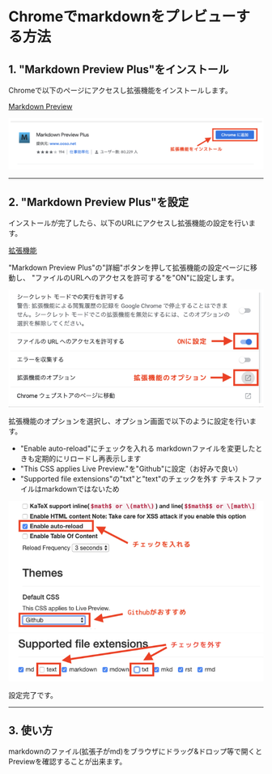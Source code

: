 # Chromeでmarkdownをプレビューする方法

## 1. "Markdown Preview Plus"をインストール

Chromeで以下のページにアクセスし拡張機能をインストールします。

[Markdown Preview](https://chrome.google.com/webstore/detail/markdown-preview-plus/febilkbfcbhebfnokafefeacimjdckgl?hl=ja)

![](img/markdown-preview-plus-01.png)

---

## 2. "Markdown Preview Plus"を設定

インストールが完了したら、以下のURLにアクセスし拡張機能の設定を行います。

[拡張機能](chrome://extensions)

"Markdown Preview Plus"の"詳細"ボタンを押して拡張機能の設定ページに移動し、
"ファイルのURLへのアクセスを許可する"を"ON"に設定します。

![](img/markdown-preview-plus-02.png)

拡張機能のオプションを選択し、オプション画面で以下のように設定を行います。

* "Enable auto-reload"にチェックを入れる
  markdownファイルを変更したときも定期的にリロードし再表示します
* "This CSS applies Live Preview."を"Github"に設定（お好みで良い）
* "Supported file extensions"の"txt"と"text"のチェックを外す
  テキストファイルはmarkdownではないため

![](img/markdown-preview-plus-03.png)
![](img/markdown-preview-plus-04.png)

設定完了です。

---

## 3. 使い方
markdownのファイル(拡張子がmd)をブラウザにドラッグ&ドロップ等で開くとPreviewを確認することが出来ます。
